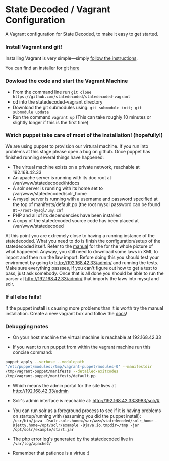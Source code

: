 # State Decoded  / Vagrant Configuration

A Vagrant configuration for State Decoded, to make it easy to get started.

### Install Vagrant and git!

Installing Vagrant is very simple—simply [follow the instructions](http://docs.vagrantup.com/v2/installation/).

You can find an installer for git [here](http://git-scm.com/downloads)

### Dowload the code and start the Vagrant Machine

* From the command line run `git clone https://github.com/statedecoded/statedecoded-vagrant`
* cd into the statedecoded-vagrant directory
* Download the git submodules using: `git submodule init; git submodule update`
* Run the command `vagrant up` (This can take roughly 10 minutes or slightly longer if this is the first time)

### Watch puppet take care of most of the installation! (hopefully!)
We are using puppet to provision our virtural machine. If you run into problems
at this stage please open a bug on github. Once puppet has finished running
several things have happened:

* The virtual machine exists on a private network, reachable at 192.168.42.33
* An apache server is running with its doc root at /var/www/statedecoded/htdocs
* A solr server is running with its home set to /var/www/statedecoded/solr_home
* A mysql server is running with a username and password specified at the top of manifests/default.pp (the root mysql password can be found at `~/root-mysql/.my.cnf`
* PHP and all of its dependencies have been installed
* A copy of the statedecoded source code has been placed at /var/www/statedecoded

At this point you are extremely close to having a running instance of the
statedecoded. What you need to do is finish the
configuration/setup of the statedecoded itself. Refer to the [manual](http://statedecoded.github.io/documentation/installation.html#basic-configuration) for the
for the whole picture of what happened. Anyway, you still need to download some laws in XML to
import and then run the law import. Before doing this you should test your
enviroment by going to http://192.168.42.33/admin/ and running the tests. Make
sure everything passses, if you can't figure out how to get a test to pass, just ask somebody.  Once that is all done you should
be able to run the parser at http://192.168.42.33/admin/ that imports the laws into mysql and solr.


### If all else fails!

If the puppet install is causing more problems than it is worth try the manual
installation. Create a new vagrant box and follow the [docs](http://statedecoded.github.io/documentation/installation.html#basic-configuration)!


### Debugging notes

* On your host machine the virtual machine is reachable at 192.168.42.33

* If you want to run puppet from within the vagrant machine run this concise command: 
```bash
puppet apply --verbose --modulepath
'/etc/puppet/modules:/tmp/vagrant-puppet/modules-0' --manifestdir
/tmp/vagrant-puppet/manifests --detailed-exitcodes
/tmp/vagrant-puppet/manifests/default.pp
```

* Which means the admin portal for the site lives at http://192.168.42.33/admin

* Solr's admin interface is reachable at:
http://192.168.42.33:8983/solr/#

* You can run solr as a foreground process to see if it is having problems on
startup/running with (assuming you did the puppet install):
`/usr/bin/java -Dsolr.solr.home=/var/www/statedecoded/solr_home
-Djetty.home=/opt/solr/example -Djava.io.tmpdir=/tmp -jar
/opt/solr/example/start.jar`

* The php error log's generated by the statedecoded live in `/var/log/apache2/`

* Remember that patience is a virtue :)

